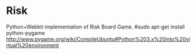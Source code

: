 # Risk
Python+Webkit implementation of Risk Board Game.
#sudo apt-get install python-pygame
http://www.pygame.org/wiki/CompileUbuntu#Python%203.x%20into%20virtual%20environment


